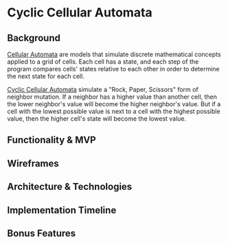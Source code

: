 # Cyclic Cellular Automata

## Background

[Cellular Automata](https://en.wikipedia.org/wiki/Cellular_automaton) are models that simulate discrete mathematical concepts applied to a grid of cells. Each cell has a state, and each step of the program compares cells' states relative to each other in order to determine the next state for each cell.

[Cyclic Cellular Automata](https://en.wikipedia.org/wiki/Cyclic_cellular_automaton) simulate a "Rock, Paper, Scissors" form of neighbor mutation. If a neighbor has a higher value than another cell, then the lower neighbor's value will become the higher neighbor's value. But if a cell with the lowest possible value is next to a cell with the highest possible value, then the higher cell's state will become the lowest value.

## Functionality & MVP



## Wireframes

## Architecture & Technologies

## Implementation Timeline

## Bonus Features
